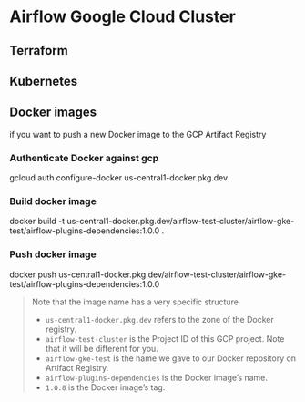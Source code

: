 # Airflow Google Cloud Cluster
## Terraform
## Kubernetes

## Docker images
if you want to push a new Docker image to the GCP Artifact Registry

### Authenticate Docker against gcp
gcloud auth configure-docker us-central1-docker.pkg.dev

###  Build docker image
docker build -t us-central1-docker.pkg.dev/airflow-test-cluster/airflow-gke-test/airflow-plugins-dependencies:1.0.0 .

###  Push docker image
docker push us-central1-docker.pkg.dev/airflow-test-cluster/airflow-gke-test/airflow-plugins-dependencies:1.0.0


> Note that the image name has a very specific structure
> - `us-central1-docker.pkg.dev` refers to the zone of the Docker registry.
> - `airflow-test-cluster` is the Project ID of this GCP project. Note that it will be different for you.
> - `airflow-gke-test` is the name we gave to our Docker repository on Artifact Registry.
> - `airflow-plugins-dependencies` is the Docker image’s name.
> - `1.0.0` is the Docker image’s tag.
